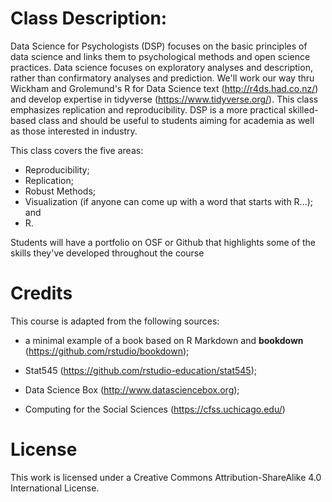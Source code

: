 


# Class Description:

Data Science for Psychologists (DSP) focuses on the basic principles of data science and links them to psychological methods and open science practices. Data science focuses on exploratory analyses and description, rather than confirmatory analyses and prediction. We'll work our way thru Wickham and Grolemund's R for Data Science text (http://r4ds.had.co.nz/) and develop expertise in tidyverse (https://www.tidyverse.org/). This class emphasizes replication and reproducibility. DSP is a more practical skilled-based class and should be useful to students aiming for academia as well as those interested in industry. 

This class covers the five areas:
+ Reproducibility;
+ Replication;
+ Robust Methods;
+ Visualization (if anyone can come up with a word that starts with R...); and
+ R.

Students will have a portfolio on OSF or Github that highlights some of the skills they've developed throughout the course




# Credits
This course is adapted from the following sources: 

+ a minimal example of a book based on R Markdown and **bookdown** (https://github.com/rstudio/bookdown);

+ Stat545 (https://github.com/rstudio-education/stat545);

+ Data Science Box (http://www.datasciencebox.org);

+ Computing for the Social Sciences (https://cfss.uchicago.edu/)


# License

This work is licensed under a Creative Commons Attribution-ShareAlike 4.0 International License.
